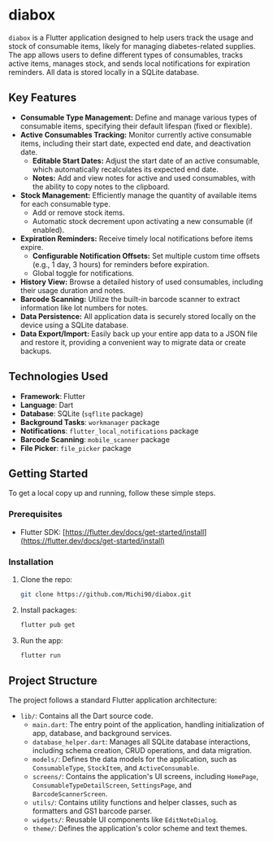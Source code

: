# diabox

`diabox` is a Flutter application designed to help users track the usage and stock of consumable items, likely for managing diabetes-related supplies. The app allows users to define different types of consumables, tracks active items, manages stock, and sends local notifications for expiration reminders. All data is stored locally in a SQLite database.

## Key Features

*   **Consumable Type Management:** Define and manage various types of consumable items, specifying their default lifespan (fixed or flexible).
*   **Active Consumables Tracking:** Monitor currently active consumable items, including their start date, expected end date, and deactivation date.
    *   **Editable Start Dates:** Adjust the start date of an active consumable, which automatically recalculates its expected end date.
    *   **Notes:** Add and view notes for active and used consumables, with the ability to copy notes to the clipboard.
*   **Stock Management:** Efficiently manage the quantity of available items for each consumable type.
    *   Add or remove stock items.
    *   Automatic stock decrement upon activating a new consumable (if enabled).
*   **Expiration Reminders:** Receive timely local notifications before items expire.
    *   **Configurable Notification Offsets:** Set multiple custom time offsets (e.g., 1 day, 3 hours) for reminders before expiration.
    *   Global toggle for notifications.
*   **History View:** Browse a detailed history of used consumables, including their usage duration and notes.
*   **Barcode Scanning:** Utilize the built-in barcode scanner to extract information like lot numbers for notes.
*   **Data Persistence:** All application data is securely stored locally on the device using a SQLite database.
*   **Data Export/Import:** Easily back up your entire app data to a JSON file and restore it, providing a convenient way to migrate data or create backups.

## Technologies Used

*   **Framework**: Flutter
*   **Language**: Dart
*   **Database**: SQLite (`sqflite` package)
*   **Background Tasks**: `workmanager` package
*   **Notifications**: `flutter_local_notifications` package
*   **Barcode Scanning**: `mobile_scanner` package
*   **File Picker**: `file_picker` package

## Getting Started

To get a local copy up and running, follow these simple steps.

### Prerequisites

*   Flutter SDK: [https://flutter.dev/docs/get-started/install](https://flutter.dev/docs/get-started/install)

### Installation

1.  Clone the repo:
    ```sh
    git clone https://github.com/Michi90/diabox.git
    ```
2.  Install packages:
    ```sh
    flutter pub get
    ```
3.  Run the app:
    ```sh
    flutter run
    ```

## Project Structure

The project follows a standard Flutter application architecture:

*   `lib/`: Contains all the Dart source code.
    *   `main.dart`: The entry point of the application, handling initialization of app, database, and background services.
    *   `database_helper.dart`: Manages all SQLite database interactions, including schema creation, CRUD operations, and data migration.
    *   `models/`: Defines the data models for the application, such as `ConsumableType`, `StockItem`, and `ActiveConsumable`.
    *   `screens/`: Contains the application's UI screens, including `HomePage`, `ConsumableTypeDetailScreen`, `SettingsPage`, and `BarcodeScannerScreen`.
    *   `utils/`: Contains utility functions and helper classes, such as formatters and GS1 barcode parser.
    *   `widgets/`: Reusable UI components like `EditNoteDialog`.
    *   `theme/`: Defines the application's color scheme and text themes.
